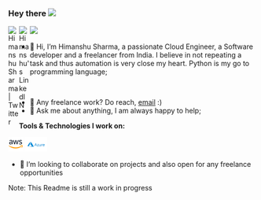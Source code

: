 ### Hey there <img src="https://media.giphy.com/media/hvRJCLFzcasrR4ia7z/giphy.gif" width="25px">
<a href="https://twitter.com/thetechtweeter">
  <img align="left" alt="Himanshu Sharma | Twitter" width="22px" src="https://raw.githubusercontent.com/peterthehan/peterthehan/master/assets/twitter.svg" />
</a>
<a href="https://www.linkedin.com/in/connect-hsharma/">
  <img align="left" alt="Himanshu's LinkedIN" width="22px" src="https://raw.githubusercontent.com/peterthehan/peterthehan/master/assets/linkedin.svg" />
</a>

![](https://visitor-badge.glitch.me/badge?page_id=hsharma1528.hsharma1528)
<br />

- 👋 Hi, I’m Himanshu Sharma, a passionate Cloud Engineer, a Software developer and a freelancer from India. I believe in not repeating a task and thus automation is very close my heart.
Python is my go to programming language;
<br/>

  
- 💼 Any freelance work? Do reach, [email](mailto:himanshu1528@outlook.com) :)
- 💬 Ask me about anything, I am always happy to help;

**Tools & Technologies I work on:**

<code><img height="30" src="https://github.com/hsharma1528/hsharma1528/blob/db5649402971de1098ce9b603bf7c6f676c454f5/.github/images/aws.png"></code>
<code><img height="30" src="https://github.com/hsharma1528/hsharma1528/blob/04a41c2fdd63f731981708a969d9290d167316a9/.github/images/azure.png"></code>

  
- 💞️ I’m looking to collaborate on projects and also open for any freelance opportunities

Note: This Readme is still a work in progress
<!---
hsharma1528/hsharma1528 is a ✨ special ✨ repository because its `README.md` (this file) appears on your GitHub profile.
You can click the Preview link to take a look at your changes.
--->
